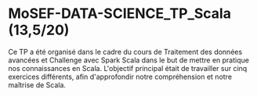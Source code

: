 # MoSEF-DATA-SCIENCE_TP_Scala (13,5/20)

Ce TP a été organisé dans le cadre du cours de Traitement des données avancées et Challenge avec Spark Scala dans le but de mettre en pratique nos connaissances en Scala. L'objectif principal était de travailler sur cinq exercices différents, afin d'approfondir notre compréhension et notre maîtrise de Scala.
